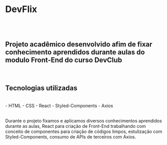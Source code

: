 <h1 >DevFlix</h1>
<br>
<br>
<h2>Projeto acadêmico desenvolvido afim de fixar conhecimento aprendidos durante aulas do modulo Front-End do curso DevClub</h2>
<br>
<h2>Tecnologias utilizadas</h2>
<br>
- HTML
- CSS
- React
- Styled-Components
- Axios
<br>
<br>
<p>Durante o projeto fixamos e aplicamos diversos conhecimentos aprendidos durante as aulas,
React para criação de Front-End trabalhando com conceito de componentes para criação de códigos limpos, estulização com
Styled-Components, consumo de APIs de terceiros com Axios.</p>
